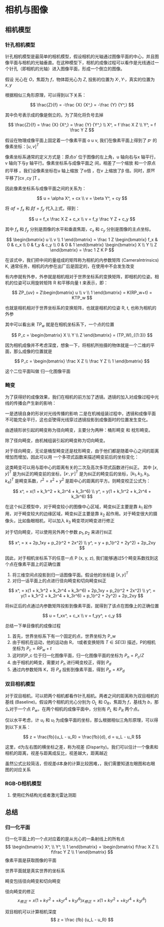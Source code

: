 # 相机与图像

## 相机模型

### 针孔相机模型

针孔相机模型是最简单的相机模型，假设相机的光轴通过图像平面的中心，并且图像平面与相机的光轴垂直。在这种模型下，相机的成像过程可以看作是光线通过一个针孔（即相机的光轴）进入图像平面，形成一个倒立的图像。

假设 光心在 $O$，焦距为 $f$，物体距光心为 $Z$, 投影的位置为 $X^,, Y^,$，真实的位置为 $x, y$

根据相似三角形原理，可以得到以下关系：

$$
\frac{Z}{f} = -\frac {X} {X^,} = -\frac {Y} {Y^,}
$$

其中负号表示成的像是倒立的。为了简化将负号去掉

$$
\frac{Z}{f} = \frac {X} {X^,} = \frac {Y} {Y^,} \\
X^, = f \frac X Z \\
Y^, = f \frac Y Z
$$

假设在物理成像平面上固定着一个像素平面 o u v, 我们在像素平面上得到了 $p^,$ 的像素坐标：$[u, v]^T$

像素坐标系通常的定义方式是：原点o′ 位于图像的左上角，u
轴向右与x 轴平行，v 轴向下与y 轴平行。像素坐标系与成像平面之
间，相差了一个缩放 和一个原点的平移 。我们设像素坐标在u 轴上缩放
了α倍 ，在v 上缩放了β 倍。同时，原⛩平移了[cx ,cy ]T 。

因此像素坐标系与成像平面之间的关系为：

$$
u = \alpha X^, + cx \\
v = \beta Y^, + cy
$$

将 $\alpha f = f_x$ 和 $\beta f = f_y$ 代入上式，得到：

$$
u = f_x \frac X Z + c_x \\
v = f_y \frac Y Z + c_y
$$

其中 $f_x$ 和 $f_y$ 分别是图像的水平和垂直焦距，$c_x$ 和 $c_y$ 分别是图像的主点坐标。

$$
\begin{bmatrix}
u \\
v \\
1
\end{bmatrix} = \frac 1 Z \begin{bmatrix}
f_x & 0 & c_x \\
0 & f_y & c_y \\
0 & 0 & 1
\end{bmatrix} \begin{bmatrix}
X \\
Y \\
Z
\end{bmatrix} = \frac 1 Z K P
$$

在该式中，我们把中间的量组成的矩阵称为相机的内参数矩阵 (CameraIntrinsics) K, 通常任务，相机的内参在出厂后是固定的，在使用中不会发生改变

有内参就有外参，外参就是相机相对于世界坐标系的变换矩阵，即相机的位姿。相机的位姿可以用旋转矩阵 R 和平移向量 t 来表示，即：

$$
ZP_{uv} = Z\begin{bmatrix}
u \\
v \\
1
\end{bmatrix} = K(RP_w+t) = KTP_w
$$

也就是相机相对于世界坐标系的变换矩阵，也就是相机的位姿 R, t, 也称为相机的外参

其中可以看出来 $TP_w$ 就是在相机坐标系下，一个点的位置

$$
P_c = \begin{bmatrix}
X \\
Y \\
Z
\end{bmatrix} = (TP_W)_{(1:3)} 
$$

因为相机成像并不考虑深度，想象一下，将相机所拍摄的物体就是一个二维的平面，那么成像的位置就是

$$
P_c = \begin{bmatrix}
\frac X Z \\
\frac Y Z \\
1
\end{bmatrix} 
$$

这个二位平面叫做 归一化图像平面

### 畸变

为了获得好的成像效果，我们在相机的前方加了透镜。透镜的加入对成像过程中光线的传播会产生新的影响：

一是透镜自身的形状对光线传播的影响
二是在机械组装过程中，透镜和成像平面不可能完全平行，这也会֯使得光线穿过透镜投影到成像面时的位置发生变化。

由透镜形状引起的畸变称为径向畸变，主要分为两种：桶形畸变 和 枕形畸变。

除了径向畸变，由机械组装引起的畸变称为切向畸变。

对于径向畸变，无论是桶型畸变还是枕形畸变，由于他们都是随着中心之间的距离增加而增加，因此可以用
一个多项式函数来描述畸变前后的坐标变化：

这类畸变可以用与距中心的距离有关的二次及高次多项式函数进行纠正。 其中 $[x, y]^T$ 是为纠正的畸变前的坐标，$[x^,, y^,]^T$ 是为纠正的畸变后的坐标，$[k_1, k_2, k_3, k_4]^T$ 是畸变系数，$r^2 = x^2 + y^2$ 是距中心的距离的平方。则畸变校正公式为：

$$
x^, = x(1 + k_1r^2 + k_2r^4 + k_3r^6) \\
y^, = y(1 + k_1r^2 + k_2r^4 + k_3r^6)
$$

在这个纠正模型中，对于畸变较小的图像中心区域，畸变纠正主要是靠 $k_1$ 起作用，对于畸变较大的边缘区域，畸变纠正主要是靠 $k_2$ 起作用。对于畸变很大的摄像头，比如鱼眼相机，可以加入 $k_3$ 畸变项对畸变进行修正

对于切向畸变，可以使用另外两个参数 $p_1, p_2$ 来进行纠正

$$
x^, = x + 2p_1xy + p_2(r^2 + 2x^2) \\
y^, = y + p_1(r^2 + 2y^2) + 2p_2xy
$$

因此，对于相机坐标系下的任意一点 P (x, y, z), 我们能够通过5个畸变系数找到这个点在像素平面上的正确位置

1. 将三维空间点投影到归一话图像平面。假设他的坐标是 $[x, y]^T$
2. 对归一话平面上的点进行径向畸变和切向畸变纠正

$$
x^, = x(1 + k_1r^2 + k_2r^4 + k_3r^6) + 2p_1xy + p_2(r^2 + 2x^2) \\
y^, = y(1 + k_1r^2 + k_2r^4 + k_3r^6) + p_1(r^2 + 2y^2) + 2p_2xy
$$

将纠正后的点通过内参数矩阵投影到像素平面，就得到了该点在图像上的正确位置

$$
u = f_xx^, + c_x \\
v = f_yy^, + c_y
$$

总结一下单目像机的成像过程

1. 首先，世界坐标系下有一个固定的点，世界坐标为 P_w
2. 由于相机在运动，他的运动由 R， t或者变换矩阵 $T \in SE(3)$ 描述，P的相机坐标为 $P_c = R P_w + t$
3. 这时的P_c 位于归一化图像平面，归一化图像平面的坐标为 $P_n = P_c / Z$
4. 由于相机的畸变，需要对 $P_n$ 进行畸变校正，得到 $P_d$
5. 通过内参数矩阵 K，将 $P_d$ 投影到像素平面，得到 $P_p = K P_d$

### 双目相机模型

对于双目相机，可以把两个相机都看作针孔相机。两者之间的距离称为双目相机的基线 (Baseline)。假设两个相机的光心分别为 $O_L$ 和 $O_R$，焦距为 $f$，基线为 $b$，那么对于一个点 $P_w$，在两个相机的成像平面中，分别有 $P_L$ 和 $P_R$ 两个点。

仅以水平考虑，计 $u_r$ 和 $u_l$ 为成像平面的坐标，那么根据相似三角形原理，可以得到以下关系：

$$
z = \frac{fb}{u_L - u_R} = \frac{fb}{d}, d = u_L - u_R
$$

这里，d为左右图的横坐标之差，称为视差 (Disparity)。我们可以估计一个像素和相机的距离，视差与距离成反比，视差越大，距离越近

虽然公式比较简洁，但视差d本身的计算比较困难，，我们需要知道左眼图和右眼图的对应关系

### RGB-D相机模型

1. 使用红外结构光或者激光雷达测距

## 总结

### 归一化平面

归一化平面上的一个点对应着的是从光心的一条射线上的所有点
$$
\begin{bmatrix}
X^, \\
Y^, \\
1
\end{bmatrix} = \begin{bmatrix}
f\frac X Z \\
f\frac Y Z \\
1
\end{bmatrix}
$$
像素平面是获取图像的平面

世界平面就是真实世界的坐标系

畸变包括径向畸变和切向畸变

径向畸变的修正
$$
x_{修正} = x(1 + k_1r^2 + + k_2r^4 + k_3r^6)
x_{修正} = x(1 + k_1r^2 + + k_2r^4 + k_3r^6)
$$

双目相机可以计算相机深度
$$
z = \frac {fb} {u_L - u_R}
$$
